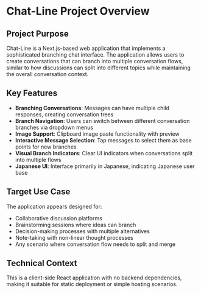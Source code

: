# Chat-Line Project Overview

## Project Purpose
Chat-Line is a Next.js-based web application that implements a sophisticated branching chat interface. The application allows users to create conversations that can branch into multiple conversation flows, similar to how discussions can split into different topics while maintaining the overall conversation context.

## Key Features
- **Branching Conversations**: Messages can have multiple child responses, creating conversation trees
- **Branch Navigation**: Users can switch between different conversation branches via dropdown menus
- **Image Support**: Clipboard image paste functionality with preview
- **Interactive Message Selection**: Tap messages to select them as base points for new branches
- **Visual Branch Indicators**: Clear UI indicators when conversations split into multiple flows
- **Japanese UI**: Interface primarily in Japanese, indicating Japanese user base

## Target Use Case
The application appears designed for:
- Collaborative discussion platforms
- Brainstorming sessions where ideas can branch
- Decision-making processes with multiple alternatives
- Note-taking with non-linear thought processes
- Any scenario where conversation flow needs to split and merge

## Technical Context
This is a client-side React application with no backend dependencies, making it suitable for static deployment or simple hosting scenarios.